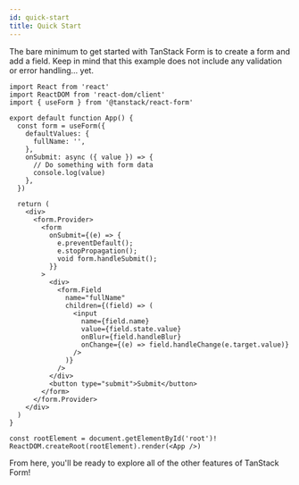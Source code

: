 ```yaml
---
id: quick-start
title: Quick Start
---
```


The bare minimum to get started with TanStack Form is to create a form and add a field. Keep in mind that this example does not include any validation or error handling... yet.

```tsx
import React from 'react'
import ReactDOM from 'react-dom/client'
import { useForm } from '@tanstack/react-form'

export default function App() {
  const form = useForm({
    defaultValues: {
      fullName: '',
    },
    onSubmit: async ({ value }) => {
      // Do something with form data
      console.log(value)
    },
  })

  return (
    <div>
      <form.Provider>
        <form
          onSubmit={(e) => {
            e.preventDefault();
            e.stopPropagation();
            void form.handleSubmit();
          }}
        >
          <div>
            <form.Field
              name="fullName"
              children={(field) => (
                <input
                  name={field.name}
                  value={field.state.value}
                  onBlur={field.handleBlur}
                  onChange={(e) => field.handleChange(e.target.value)}
                />
              )}
            />
          </div>
          <button type="submit">Submit</button>
        </form>
      </form.Provider>
    </div>
  )
}

const rootElement = document.getElementById('root')!
ReactDOM.createRoot(rootElement).render(<App />)
```

From here, you'll be ready to explore all of the other features of TanStack Form!
